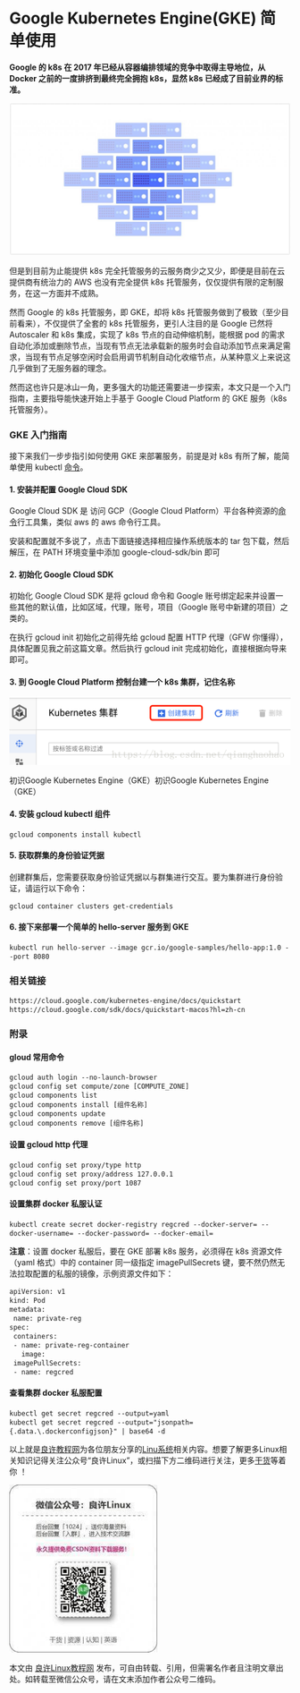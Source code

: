 # Google Kubernetes Engine(GKE) 简单使用
**Google 的 k8s 在 2017 年已经从容器编排领域的竞争中取得主导地位，从 Docker 之前的一度排挤到最终完全拥抱 k8s，显然 k8s 已经成了目前业界的标准。** 

![](_assets/61cc6c022ab3f51d910e58bb.jpg)

但是到目前为止能提供 k8s 完全托管服务的云服务商少之又少，即便是目前在云提供商有统治力的 AWS 也没有完全提供 k8s 托管服务，仅仅提供有限的定制服务，在这一方面并不成熟。

然而 Google 的 k8s 托管服务，即 GKE，却将 k8s 托管服务做到了极致（至少目前看来），不仅提供了全套的 k8s 托管服务，更引人注目的是 Google 已然将 Autoscaler 和 k8s 集成，实现了 k8s 节点的自动伸缩机制，能根据 pod 的需求自动化添加或删除节点，当现有节点无法承载新的服务时会自动添加节点来满足需求，当现有节点足够空闲时会启用调节机制自动化收缩节点，从某种意义上来说这几乎做到了无服务器的理念。

然而这也许只是冰山一角，更多强大的功能还需要进一步探索，本文只是一个入门指南，主要指导能快速开始上手基于 Google Cloud Platform 的 GKE 服务（k8s 托管服务）。

### GKE 入门指南

接下来我们一步步指引如何使用 GKE 来部署服务，前提是对 k8s 有所了解，能简单使用 kubectl [命令](https://www.linuxcool.com/)。

#### 1\. 安装并配置 Google Cloud SDK

Google Cloud SDK 是 访问 GCP（Google Cloud Platform）平台各种资源的[命令](https://www.linuxcool.com/)行工具集，类似 aws 的 aws 命令行工具。

安装和配置就不多说了，点击下面链接选择相应操作系统版本的 tar 包下载，然后解压，在 PATH 环境变量中添加 google-cloud-sdk/bin 即可

#### 2\. 初始化 Google Cloud SDK

初始化 Google Cloud SDK 是将 gcloud 命令和 Google 账号绑定起来并设置一些其他的默认值，比如区域，代理，账号，项目（Google 账号中新建的项目）之类的。

在执行 gcloud init 初始化之前得先给 gcloud 配置 HTTP 代理（GFW 你懂得），具体配置见我之前这篇文章。然后执行 gcloud init 完成初始化，直接根据向导来即可。

#### 3\. 到 Google Cloud Platform 控制台建一个 k8s 集群，记住名称

![](_assets/61cc6c022ab3f51d910e58e7.png)

初识Google Kubernetes Engine（GKE）初识Google Kubernetes Engine（GKE）

#### 4\. 安装 gcloud kubectl 组件

```null
gcloud components install kubectl

```

#### 5\. 获取群集的身份验证凭据

创建群集后，您需要获取身份验证凭据以与群集进行交互。要为集群进行身份验证，请运行以下命令：

```null
gcloud container clusters get-credentials 

```

#### 6\. 接下来部署一个简单的 hello-server 服务到 GKE

```null
kubectl run hello-server --image gcr.io/google-samples/hello-app:1.0 --port 8080

```

### 相关链接

```null
https://cloud.google.com/kubernetes-engine/docs/quickstart
https://cloud.google.com/sdk/docs/quickstart-macos?hl=zh-cn

```

### 附录

#### gloud 常用命令

```null
gcloud auth login --no-launch-browser 
gcloud config set compute/zone [COMPUTE_ZONE] 
gcloud components list 
gcloud components install [组件名称] 
gcloud components update  
gcloud components remove [组件名称] 

```

#### 设置 gcloud http 代理

```null
gcloud config set proxy/type http
gcloud config set proxy/address 127.0.0.1
gcloud config set proxy/port 1087

```

#### 设置集群 docker 私服认证

```null
kubectl create secret docker-registry regcred --docker-server= --docker-username= --docker-password= --docker-email=

```

**注意**：设置 docker 私服后，要在 GKE 部署 k8s 服务，必须得在 k8s 资源文件（yaml 格式）中的 container 同一级指定 imagePullSecrets 键，要不然仍然无法拉取配置的私服的镜像，示例资源文件如下：

```null
apiVersion: v1
kind: Pod
metadata:
 name: private-reg
spec:
 containers:
 - name: private-reg-container
   image:
 imagePullSecrets:
 - name: regcred

```

#### 查看集群 docker 私服配置

```null
kubectl get secret regcred --output=yaml      
kubectl get secret regcred --output="jsonpath={.data.\.dockerconfigjson}" | base64 -d 

```

以上就是[良许教程网](https://www.lxlinux.net/)为各位朋友分享的[Linu系统](https://www.lxlinux.net/zhuanti-full)相关内容。想要了解更多Linux相关知识记得关注公众号“良许Linux”，或扫描下方二维码进行关注，更多[干货](https://www.lxlinux.net/category/knowledge-collection)等着你 ！

![](_assets/61bda32b2ab3f51d910ba3f5.jpg)

本文由 [良许Linux教程网](https://www.lxlinux.net/) 发布，可自由转载、引用，但需署名作者且注明文章出处。如转载至微信公众号，请在文末添加作者公众号二维码。